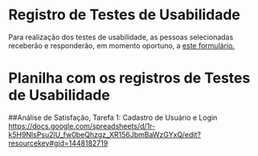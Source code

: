 # Registro de Testes de Usabilidade

Para realização dos testes de usabilidade, as pessoas selecionadas receberão e responderão, em momento oportuno, a [este formulário.](https://docs.google.com/forms/d/e/1FAIpQLSfxhkoFSr0G04yD0vgTv2NrJmgQMu00ch3QcJmrzXr8EKDWqQ/viewform)

# Planilha com os registros de Testes de Usabilidade
##Análise de Satisfação, Tarefa 1: Cadastro de Usuário e Login
https://docs.google.com/spreadsheets/d/1r-k5H9NlsPsu2lU_fw0beQhzgz_XR156JbmBaWzGYxQ/edit?resourcekey#gid=1448182719
